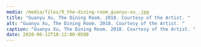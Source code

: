 ```yaml
---
media: /media/files/9_the-dining-room_guanyu-xu_.jpg
title: "Guanyu Xu, The Dining Room. 2018. Courtesy of the Artist. "
alt: "Guanyu Xu, The Dining Room. 2018. Courtesy of the Artist. "
caption: "Guanyu Xu, The Dining Room. 2018. Courtesy of the Artist. "
date: 2020-06-12T18:12:00-0500
---
```

